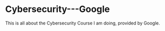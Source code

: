 # Cybersecurity---Google
This is all about the Cybersecurity Course I am doing, provided by Google.
